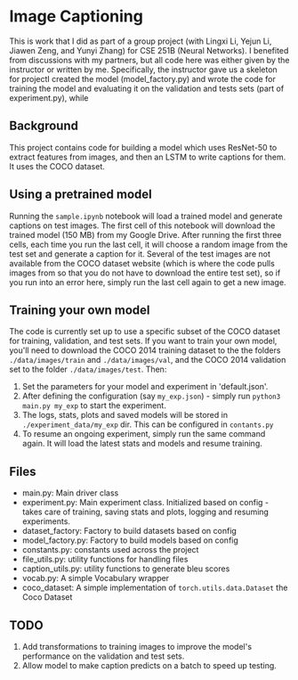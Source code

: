 # Image Captioning

This is work that I did as part of a group project (with Lingxi Li, Yejun Li, Jiawen Zeng, and Yunyi Zhang) for CSE 251B (Neural Networks).  I benefited from discussions with my partners, but all code here was either given by the instructor or written by me.  Specifically, the instructor gave us a skeleton for projectI created the model (model_factory.py) and wrote the code for training the model and evaluating it on the validation and tests sets (part of experiment.py), while

## Background
This project contains code for building a model which uses ResNet-50 to extract features from images, and then an LSTM to write captions for them.  It uses the COCO dataset.


## Using a pretrained model

Running the `sample.ipynb` notebook will load a trained model and generate captions on test images.  The first cell of this notebook will download the trained model (150 MB) from my Google Drive.  After running the first three cells, each time you run the last cell, it will choose a random image from the test set and generate a caption for it.  Several of the test images are not available from the COCO dataset website (which is where the code pulls images from so that you do not have to download the entire test set), so if you run into an error here, simply run the last cell again to get a new image.

## Training your own model

The code is currently set up to use a specific subset of the COCO dataset for training, validation, and test sets.  If you want to train your own model, you'll need to download the COCO 2014 training dataset to the the folders `./data/images/train` and `./data/images/val`, and the COCO 2014 validation set to the folder `./data/images/test`.  Then: 
1. Set the parameters for your model and experiment in 'default.json'.
3. After defining the configuration (say `my_exp.json`) - simply run `python3 main.py my_exp` to start the experiment.
4. The logs, stats, plots and saved models will be stored in `./experiment_data/my_exp` dir. This can be configured in `contants.py`
5. To resume an ongoing experiment, simply run the same command again. It will load the latest stats and models and resume training.

## Files
- main.py: Main driver class
- experiment.py: Main experiment class. Initialized based on config - takes care of training, saving stats and plots, logging and resuming experiments.
- dataset_factory: Factory to build datasets based on config
- model_factory.py: Factory to build models based on config
- constants.py: constants used across the project
- file_utils.py: utility functions for handling files 
- caption_utils.py: utility functions to generate bleu scores
- vocab.py: A simple Vocabulary wrapper
- coco_dataset: A simple implementation of `torch.utils.data.Dataset` the Coco Dataset

## TODO
1. Add transformations to training images to improve the model's performance on the validation and test sets.
2. Allow model to make caption predicts on a batch to speed up testing.
